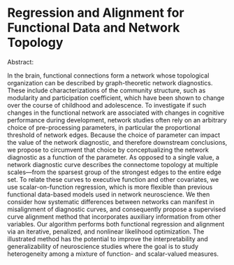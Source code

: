# Regression and Alignment for Functional Data and Network Topology

Abstract:

In the brain, functional connections form a network whose topological organization can be described by graph-theoretic network diagnostics. These include characterizations of the community structure, such as modularity and participation coefficient, which have been shown to change over the course of childhood and adolescence. To investigate if such changes in the functional network are associated with changes in cognitive performance during development, network studies often rely on an arbitrary choice of pre-processing parameters, in particular the proportional threshold of network edges. Because the choice of parameter can impact the value of the network diagnostic, and therefore downstream conclusions, we propose to circumvent that choice by conceptualizing the network diagnostic as a function of the parameter. As opposed to a single value, a network diagnostic curve describes the connectome topology at multiple scales—from the sparsest group of the strongest edges to the entire edge set. To relate these curves to executive function and other covariates, we use scalar-on-function regression, which is more flexible than previous functional data-based models used in network neuroscience. We then consider how systematic differences between networks can manifest in misalignment of diagnostic curves, and consequently propose a supervised curve alignment method that incorporates auxiliary information from other variables. Our algorithm performs both functional regression and alignment via an iterative, penalized, and nonlinear likelihood optimization. The illustrated method has the potential to improve the interpretability and generalizability of neuroscience studies where the goal is to study heterogeneity among a mixture of function- and scalar-valued measures.

